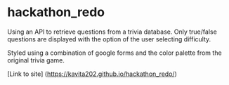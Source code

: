 # hackathon_redo

Using an API to retrieve questions from a trivia database. Only true/false questions are displayed with the option of the user selecting difficulty. 

Styled using a combination of google forms and the color palette from the original trivia game. 

[Link to site] (https://kavita202.github.io/hackathon_redo/)
